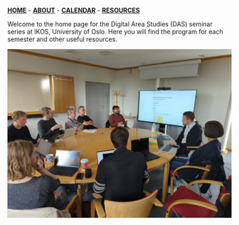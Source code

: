 [**HOME**](/index.md) - [**ABOUT**](/about.md) - [**CALENDAR**](calendar.md) - [**RESOURCES**](/resources.md)


Welcome to the home page for the Digital Area Studies (DAS) seminar series at IKOS, University of Oslo. Here you will find the program for each semester and other useful resources.

![](/assets/images/das.jpg)
